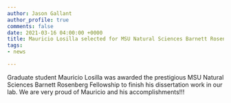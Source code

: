 ```yaml
---
author: Jason Gallant
author_profile: true
comments: false
date: 2021-03-16 04:00:00 +0000
title: Mauricio Losilla selected for MSU Natural Sciences Barnett Rosenberg Fellowship
tags:
- news

---
```

Graduate student Mauricio Losilla was awarded the prestigious MSU Natural Sciences Barnett Rosenberg Fellowship to finish his dissertation work in our lab.  We are very proud of Mauricio and his accomplishments!!!
